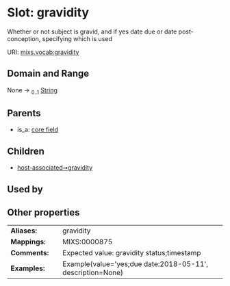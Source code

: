 
# Slot: gravidity


Whether or not subject is gravid, and if yes date due or date post-conception, specifying which is used

URI: [mixs.vocab:gravidity](https://w3id.org/mixs/vocab/gravidity)


## Domain and Range

None &#8594;  <sub>0..1</sub> [String](types/String.md)

## Parents

 *  is_a: [core field](core_field.md)

## Children

 *  [host-associated➞gravidity](host_associated_gravidity.md)

## Used by


## Other properties

|  |  |  |
| --- | --- | --- |
| **Aliases:** | | gravidity |
| **Mappings:** | | MIXS:0000875 |
| **Comments:** | | Expected value: gravidity status;timestamp |
| **Examples:** | | Example(value='yes;due date:2018-05-11', description=None) |

